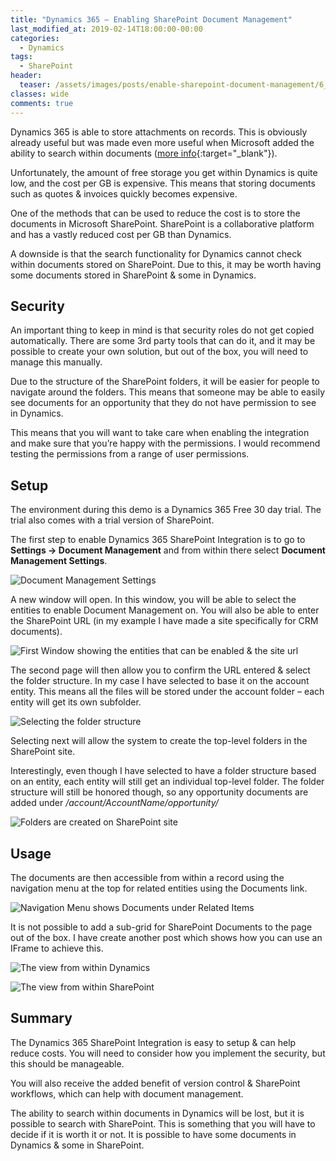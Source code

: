 ```yaml
---
title: "Dynamics 365 – Enabling SharePoint Document Management"
last_modified_at: 2019-02-14T18:00:00-00:00
categories:
  - Dynamics
tags:
  - SharePoint
header:
  teaser: /assets/images/posts/enable-sharepoint-document-management/6_DocumentsShown.png
classes: wide
comments: true
---
```

Dynamics 365 is able to store attachments on records. This is obviously already useful but was made even more useful when Microsoft added the ability to search within documents ([more info](https://docs.microsoft.com/en-us/dynamics365/customer-engagement/basics/relevance-search-results){:target="_blank"}).

Unfortunately, the amount of free storage you get within Dynamics is quite low, and the cost per GB is expensive. This means that storing documents such as quotes & invoices quickly becomes expensive.

One of the methods that can be used to reduce the cost is to store the documents in Microsoft SharePoint. SharePoint is a collaborative platform and has a vastly reduced cost per GB than Dynamics.

A downside is that the search functionality for Dynamics cannot check within documents stored on SharePoint. Due to this, it may be worth having some documents stored in SharePoint & some in Dynamics.

## Security

An important thing to keep in mind is that security roles do not get copied automatically. There are some 3rd party tools that can do it, and it may be possible to create your own solution, but out of the box, you will need to manage this manually.

Due to the structure of the SharePoint folders, it will be easier for people to navigate around the folders. This means that someone may be able to easily see documents for an opportunity that they do not have permission to see in Dynamics.

This means that you will want to take care when enabling the integration and make sure that you’re happy with the permissions. I would recommend testing the permissions from a range of user permissions.

## Setup

The environment during this demo is a Dynamics 365 Free 30 day trial. The trial also comes with a trial version of SharePoint.

The first step to enable Dynamics 365 SharePoint Integration is to go to **Settings -> Document Management** and from within there select **Document Management Settings**.

![Document Management Settings](/assets/images/posts/enable-sharepoint-document-management/1_DocumentManagementSettings.png)

A new window will open. In this window, you will be able to select the entities to enable Document Management on. You will also be able to enter the SharePoint URL (in my example I have made a site specifically for CRM documents).

![First Window showing the entities that can be enabled & the site url](/assets/images/posts/enable-sharepoint-document-management/2_chooseentities.png)

The second page will then allow you to confirm the URL entered & select the folder structure. In my case I have selected to base it on the account entity. This means all the files will be stored under the account folder – each entity will get its own subfolder.

![Selecting the folder structure](/assets/images/posts/enable-sharepoint-document-management/3_FolderStructure.png)

Selecting next will allow the system to create the top-level folders in the SharePoint site.

Interestingly, even though I have selected to have a folder structure based on an entity, each entity will still get an individual top-level folder. The folder structure will still be honored though, so any opportunity documents are added under */account/AccountName/opportunity/*

![Folders are created on SharePoint site](/assets/images/posts/enable-sharepoint-document-management/4_CreateFolders.png)

## Usage

The documents are then accessible from within a record using the navigation menu at the top for related entities using the Documents link.

![Navigation Menu shows Documents under Related Items](/assets/images/posts/enable-sharepoint-document-management/5_NavigateToDocuments.png)

It is not possible to add a sub-grid for SharePoint Documents to the page out of the box. I have create another post which shows how you can use an IFrame to achieve this.

![The view from within Dynamics](/assets/images/posts/enable-sharepoint-document-management/6_DocumentsShown.png)

![The view from within SharePoint](/assets/images/posts/enable-sharepoint-document-management/7_DocumentShownInSharePoint.png)

## Summary

The Dynamics 365 SharePoint Integration is easy to setup & can help reduce costs. You will need to consider how you implement the security, but this should be manageable.

You will also receive the added benefit of version control & SharePoint workflows, which can help with document management.

The ability to search within documents in Dynamics will be lost, but it is possible to search with SharePoint. This is something that you will have to decide if it is worth it or not. It is possible to have some documents in Dynamics & some in SharePoint.
